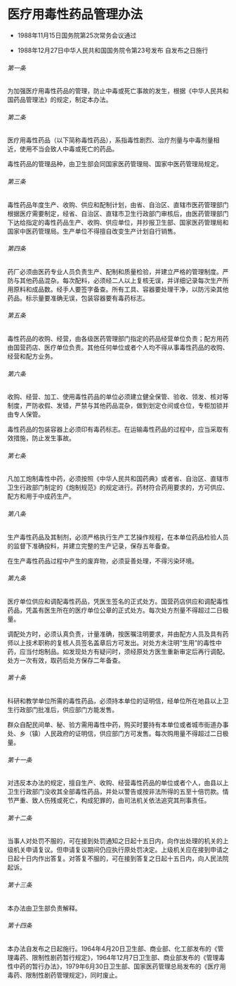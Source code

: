 # 医疗用毒性药品管理办法

- 1988年11月15日国务院第25次常务会议通过

- 1988年12月27日中华人民共和国国务院令第23号发布 自发布之日施行

<!-- INFO END -->

###### 第一条

为加强医疗用毒性药品的管理，防止中毒或死亡事故的发生，根据《中华人民共和国药品管理法》的规定，制定本办法。

###### 第二条

医疗用毒性药品（以下简称毒性药品），系指毒性剧烈、治疗剂量与中毒剂量相近，使用不当会致人中毒或死亡的药品。

毒性药品的管理品种，由卫生部会同国家医药管理局、国家中医药管理局规定。

###### 第三条

毒性药品年度生产、收购、供应和配制计划，由省、自治区、直辖市医药管理部门根据医疗需要制定，经省、自治区、直辖市卫生行政部门审核后，由医药管理部门下达给指定的毒性药品生产、收购、供应单位，并抄报卫生部、国家医药管理局和国家中医药管理局。生产单位不得擅自改变生产计划自行销售。

###### 第四条

药厂必须由医药专业人员负责生产、配制和质量检验，并建立严格的管理制度。严防与其他药品混杂。每次配料，必须经二人以上复核无误，并详细记录每次生产所用原料和成品数。经手人要签字备查。所有工具、容器要处理干净，以防污染其他药品。标示量要准确无误，包装容器要有毒药标志。

###### 第五条

毒性药品的收购、经营，由各级医药管理部门指定的药品经营单位负责；配方用药由国营药店、医疗单位负责。其他任何单位或者个人均不得从事毒性药品的收购、经营和配方业务。

###### 第六条

收购、经营、加工、使用毒性药品的单位必须建立健全保管、验收、领发、核对等制度，严防收假、发错，严禁与其他药品混杂，做到划定仓间或仓位，专柜加锁并由专人保管。

毒性药品的包装容器上必须印有毒药标志。在运输毒性药品的过程中，应当采取有效措施，防止发生事故。

###### 第七条

凡加工炮制毒性中药，必须按照《中华人民共和国药典》或者省、自治区、直辖市卫生行政部门制定的《炮制规范》的规定进行。药材符合药用要求的，方可供应、配方和用于中成药生产。

###### 第八条

生产毒性药品及其制剂，必须严格执行生产工艺操作规程，在本单位药品检验人员的监督下准确投料，并建立完整的生产记录，保存五年备查。

在生产毒性药品过程中产生的废弃物，必须妥善处理，不得污染环境。

###### 第九条

医疗单位供应和调配毒性药品，凭医生签名的正式处方。国营药店供应和调配毒性药品，凭盖有医生所在的医疗单位公章的正式处方。每次处方剂量不得超过二日极量。

调配处方时，必须认真负责，计量准确，按医嘱注明要求，并由配方人员及具有药师以上技术职称的复核人员签名盖章后方可发出。对处方未注明“生用”的毒性中药，应当付炮制品。如发现处方有疑问时，须经原处方医生重新审定后再行调配。处方一次有效，取药后处方保存二年备查。

###### 第十条

科研和教学单位所需的毒性药品，必须持本单位的证明信，经单位所在地县以上卫生行政部门批准后，供应部门方能发售。

群众自配民间单、秘、验方需用毒性中药，购买时要持有本单位或者城市街道办事处、乡（镇）人民政府的证明信，供应部门方可发售。每次购用量不得超过二日极量。

###### 第十一条

对违反本办法的规定，擅自生产、收购、经营毒性药品的单位或者个人，由县以上卫生行政部门没收其全部毒性药品，并处以警告或按非法所得的五至十倍罚款。情节严重、致人伤残或死亡，构成犯罪的，由司法机关依法追究其刑事责任。

###### 第十二条

当事人对处罚不服的，可在接到处罚通知之日起十五日内，向作出处理的机关的上级机关申请复议。但申请复议期间仍应执行原处罚决定。上级机关应在接到申请之日起十日内作出答复。对答复不服的，可在接到答复之日起十五日内，向人民法院起诉。

###### 第十三条

本办法由卫生部负责解释。

###### 第十四条

本办法自发布之日起施行。1964年4月20日卫生部、商业部、化工部发布的《管理毒药、限制性剧药暂行规定》，1964年12月7日卫生部、商业部发布的《管理毒性中药的暂行办法》，1979年6月30日卫生部、国家医药管理总局发布的《医疗用毒药、限制性剧药管理规定》，同时废止。
